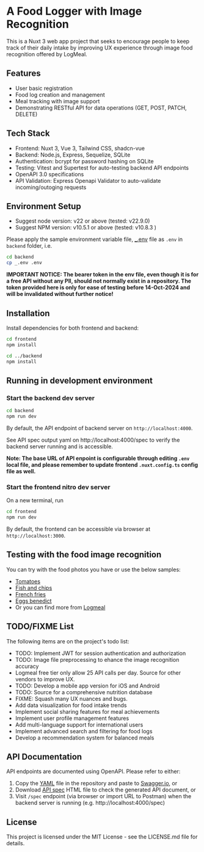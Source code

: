 # A Food Logger with Image Recognition

This is a Nuxt 3 web app project that seeks to encourage people to keep track of their daily intake by improving UX experience through image food recognition offered by LogMeal.

## Features

- User basic registration
- Food log creation and management
- Meal tracking with image support
- Demonstrating RESTful API for data operations (GET, POST, PATCH, DELETE)

## Tech Stack

- Frontend: Nuxt 3, Vue 3, Tailwind CSS, shadcn-vue
- Backend: Node.js, Express, Sequelize, SQLite
- Authentication: bcrypt for password hashing on SQLite
- Testing: Vitest and Supertest for auto-testing backend API endpoints
- OpenAPI 3.0 specifications
- API Validation: Express Openapi Validator to auto-validate incoming/outoging requests

## Environment Setup

- Suggest node version: v22 or above (tested: v22.9.0)
- Suggest NPM version: v10.5.1 or above (tested: v10.8.3 )

Please apply the sample environment variable file, [\_.env](backend_.env) file as `.env` in `backend` folder, i.e.

```bash
cd backend
cp _.env .env
```

**IMPORTANT NOTICE: The bearer token in the env file, even though it is for a free API without any PII, should not normally exist in a repository. The token provided here is only for ease of testing before 14-Oct-2024 and will be invalidated without further notice!**

## Installation

Install dependencies for both frontend and backend:

```bash
cd frontend
npm install

cd ../backend
npm install
```

## Running in development environment

### Start the backend dev server

```bash
cd backend
npm run dev
```

By default, the API endpoint of backend server on `http://localhost:4000`.

See API spec output yaml on http://localhost:4000/spec to verify the backend server running and is accessible.

**Note: The base URL of API enpoint is configurable through editing `.env` local file, and please remember to update frontend `.nuxt.config.ts` config file as well.**

### Start the frontend nitro dev server

On a new terminal, run

```bash
cd frontend
npm run dev
```

By default, the frontend can be accessible via browser at `http://localhost:3000`.

## Testing with the food image recognition

You can try with the food photos you have or use the below samples:

- [Tomatoes](backend/src/assets/1724193.jpg)
- [Fish and chips](backend/src/assets/1728298.jpg)
- [French fries](backend/src/assets/1728299.jpg)
- [Eggs benedict](backend/src/assets/1728394.jpg)
- Or you can find more from [Logmeal](https://logmeal.com/api/demo/)

## TODO/FIXME List

The following items are on the project's todo list:

- TODO: Implement JWT for session authentication and authorization
- TODO: Image file preprocessing to ehance the image recognition accuracy
- Logmeal free tier only allow 25 API calls per day. Source for other vendors to improve UX.
- TODO: Develop a mobile app version for iOS and Android
- TODO: Source for a comprehensive nutrition database
- FIXME: Squash many UX nuances and bugs.
- Add data visualization for food intake trends
- Implement social sharing features for meal achievements
- Implement user profile management features
- Add multi-language support for international users
- Implement advanced search and filtering for food logs
- Develop a recommendation system for balanced meals

## API Documentation

API endpoints are documented using OpenAPI. Please refer to either:

1. Copy the [YAML](backend/src/api_v1.yaml) file in the repository and paste to [Swagger.io](https://editor-next.swagger.io), or
2. Download [API spec](backend/docs/index.html) HTML file to check the generated API document, or
3. Visit `/spec` endpoint (via browser or import URL to Postman) when the backend server is running (e.g. http://localhost:4000/spec)

## License

This project is licensed under the MIT License - see the LICENSE.md file for details.

